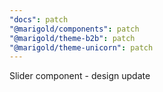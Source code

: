 ```yaml
---
"docs": patch
"@marigold/components": patch
"@marigold/theme-b2b": patch
"@marigold/theme-unicorn": patch
---
```


Slider component - design update

